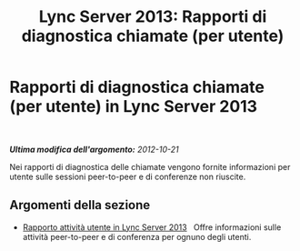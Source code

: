 ﻿---
title: 'Lync Server 2013: Rapporti di diagnostica chiamate (per utente)'
TOCTitle: Rapporti di diagnostica chiamate (per utente)
ms:assetid: 9da13470-001e-415f-b8c5-29b1f3b531ba
ms:mtpsurl: https://technet.microsoft.com/it-it/library/Gg615023(v=OCS.15)
ms:contentKeyID: 49301470
ms.date: 08/24/2015
mtps_version: v=OCS.15
ms.translationtype: HT
---

# Rapporti di diagnostica chiamate (per utente) in Lync Server 2013

 

_**Ultima modifica dell'argomento:** 2012-10-21_

Nei rapporti di diagnostica delle chiamate vengono fornite informazioni per utente sulle sessioni peer-to-peer e di conferenze non riuscite.

## Argomenti della sezione

  - [Rapporto attività utente in Lync Server 2013](lync-server-2013-user-activity-report.md)   Offre informazioni sulle attività peer-to-peer e di conferenza per ognuno degli utenti.

